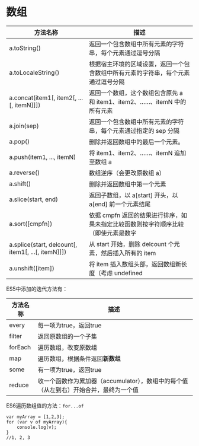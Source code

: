 # 数组
| 方法名称 | 描述 |
| -- | -- |
| a.toString() | 返回一个包含数组中所有元素的字符串，每个元素通过逗号分隔 |
| a.toLocaleString() | 根据宿主环境的区域设置，返回一个包含数组中所有元素的字符串，每个元素通过逗号分隔 |
| a.concat(item1[, item2[, ...[, itemN]]]) | 返回一个数组，这个数组包含原先 a 和 item1、item2、……、itemN 中的所有元素 |
| a.join(sep) | 返回一个包含数组中所有元素的字符串，每个元素通过指定的 sep 分隔 |
| a.pop() | 删除并返回数组中的最后一个元素。 |
| a.push(item1, ..., itemN) | 将 item1、item2、……、itemN 追加至数组 a |
| a.reverse() | 数组逆序（会更改原数组 a） |
| a.shift() | 删除并返回数组中第一个元素 |
| a.slice(start, end) | 返回子数组，以 a[start] 开头，以 a[end] 前一个元素结尾 |
| a.sort([cmpfn]) | 	依据 cmpfn 返回的结果进行排序，如果未指定比较函数则按字符顺序比较（即使元素是数字 |
| a.splice(start, delcount[, item1[, ...[, itemN]]]) | 从 start 开始，删除 delcount 个元素，然后插入所有的 item |
| a.unshift([item]) | 将 item 插入数组头部，返回数组新长度（考虑 undefined |

ES5中添加的迭代方法有：

| 方法名称 | 描述 |
| -- | -- |
| every | 每一项为true，返回true |
| filter | 返回原数组的一个子集 |
| forEach | 遍历数组，改变原数组 |
| map | 遍历数组，根据条件返回**新数组** |
| some | 有一项为true，返回true |
| reduce| 收一个函数作为累加器（accumulator），数组中的每个值（从左到右）开始合并，最终为一个值 |

ES6遍历数组值的方法：```for...of```

    var myArray = [1,2,3];
    for (var v of myArray){	
        console.log(v);
    }
    //1, 2, 3
